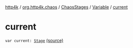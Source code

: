 [http4k](../../../index.md) / [org.http4k.chaos](../../index.md) / [ChaosStages](../index.md) / [Variable](index.md) / [current](./current.md)

# current

`var current: `[`Stage`](../../-stage.md) [(source)](https://github.com/http4k/http4k/blob/master/http4k-testing-chaos/src/main/kotlin/org/http4k/chaos/ChaosStages.kt#L79)